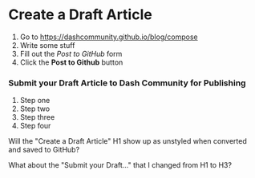 # Create a Draft Article

1. Go to https://dashcommunity.github.io/blog/compose
2. Write some stuff
3. Fill out the _Post to GitHub_ form
4. Click the **Post to Github** button

### Submit your Draft Article to Dash Community for Publishing

1. Step one
2. Step two
3. Step three
4. Step four

Will the "Create a Draft Article" H1 show up as unstyled when converted and saved to GitHub?

What about the "Submit your Draft..." that I changed from H1 to H3?
